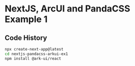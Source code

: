 # NextJS, ArcUI and PandaCSS Example 1

## Code History

```bash
npx create-next-app@latest
cd nextjs-pandacss-arkui-ex1
npm install @ark-ui/react
```
